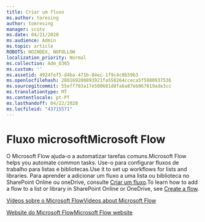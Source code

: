 ```yaml
---
title: Criar um fluxo
ms.author: toresing
author: tomresing
manager: scotv
ms.date: 04/21/2020
ms.audience: Admin
ms.topic: article
ROBOTS: NOINDEX, NOFOLLOW
localization_priority: Normal
ms.collection: Adm_O365
ms.custom: ''
ms.assetid: 4924fef5-d4ba-471b-84ec-1f9c4c0b59b3
ms.openlocfilehash: 280169200893921fa550264cceca5f5980937536
ms.sourcegitcommit: 55eff703a17e500681d8fa6a87eb067019ade3cc
ms.translationtype: MT
ms.contentlocale: pt-PT
ms.lasthandoff: 04/22/2020
ms.locfileid: "43715571"
---
```

# <a name="microsoft-flow"></a><span data-ttu-id="c29a4-102">Fluxo microsoft</span><span class="sxs-lookup"><span data-stu-id="c29a4-102">Microsoft Flow</span></span>

<span data-ttu-id="c29a4-103">O Microsoft Flow ajuda-o a automatizar tarefas comuns.</span><span class="sxs-lookup"><span data-stu-id="c29a4-103">Microsoft Flow helps you automate common tasks.</span></span> <span data-ttu-id="c29a4-104">Use-o para configurar fluxos de trabalho para listas e bibliotecas.</span><span class="sxs-lookup"><span data-stu-id="c29a4-104">Use it to set up workflows for lists and libraries.</span></span> <span data-ttu-id="c29a4-105">Para aprender a adicionar um fluxo a uma lista ou biblioteca no SharePoint Online ou oneDrive, consulte [Criar um fluxo](https://go.microsoft.com/fwlink/?linkid=869408).</span><span class="sxs-lookup"><span data-stu-id="c29a4-105">To learn how to add a flow to a list or library in SharePoint Online or OneDrive, see [Create a flow](https://go.microsoft.com/fwlink/?linkid=869408).</span></span>
  
[<span data-ttu-id="c29a4-106">Vídeos sobre o Microsoft Flow</span><span class="sxs-lookup"><span data-stu-id="c29a4-106">Videos about Microsoft Flow</span></span>](https://go.microsoft.com/fwlink/?linkid=864641)
  
[<span data-ttu-id="c29a4-107">Website do Microsoft Flow</span><span class="sxs-lookup"><span data-stu-id="c29a4-107">Microsoft Flow website</span></span>](https://go.microsoft.com/fwlink/?linkid=864642)
  

